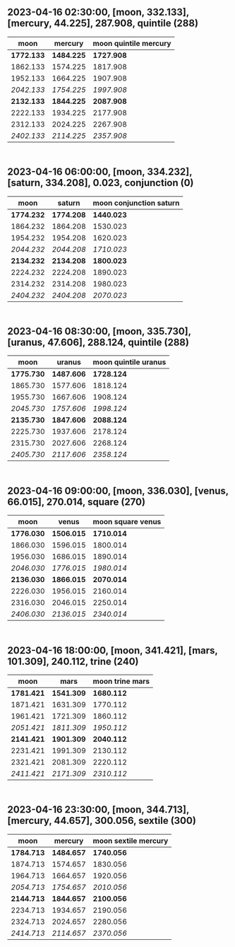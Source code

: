 2023-04-16 02:30:00, [moon, 332.133], [mercury, 44.225], 287.908, quintile (288)
-------------------
| moon | mercury | moon quintile mercury |
|-----|-------|-----------------|
| **1772.133** | **1484.225** | **1727.908** |
| 1862.133 | 1574.225 | 1817.908 |
| 1952.133 | 1664.225 | 1907.908 |
| *2042.133* | *1754.225* | *1997.908* |
| **2132.133** | **1844.225** | **2087.908** |
| 2222.133 | 1934.225 | 2177.908 |
| 2312.133 | 2024.225 | 2267.908 |
| *2402.133* | *2114.225* | *2357.908* |

<br/>2023-04-16 06:00:00, [moon, 334.232], [saturn, 334.208], 0.023, conjunction (0)
-------------------
| moon | saturn | moon conjunction saturn |
|-----|-------|-----------------|
| **1774.232** | **1774.208** | **1440.023** |
| 1864.232 | 1864.208 | 1530.023 |
| 1954.232 | 1954.208 | 1620.023 |
| *2044.232* | *2044.208* | *1710.023* |
| **2134.232** | **2134.208** | **1800.023** |
| 2224.232 | 2224.208 | 1890.023 |
| 2314.232 | 2314.208 | 1980.023 |
| *2404.232* | *2404.208* | *2070.023* |

<br/>2023-04-16 08:30:00, [moon, 335.730], [uranus, 47.606], 288.124, quintile (288)
-------------------
| moon | uranus | moon quintile uranus |
|-----|-------|-----------------|
| **1775.730** | **1487.606** | **1728.124** |
| 1865.730 | 1577.606 | 1818.124 |
| 1955.730 | 1667.606 | 1908.124 |
| *2045.730* | *1757.606* | *1998.124* |
| **2135.730** | **1847.606** | **2088.124** |
| 2225.730 | 1937.606 | 2178.124 |
| 2315.730 | 2027.606 | 2268.124 |
| *2405.730* | *2117.606* | *2358.124* |

<br/>2023-04-16 09:00:00, [moon, 336.030], [venus, 66.015], 270.014, square (270)
-------------------
| moon | venus | moon square venus |
|-----|-------|-----------------|
| **1776.030** | **1506.015** | **1710.014** |
| 1866.030 | 1596.015 | 1800.014 |
| 1956.030 | 1686.015 | 1890.014 |
| *2046.030* | *1776.015* | *1980.014* |
| **2136.030** | **1866.015** | **2070.014** |
| 2226.030 | 1956.015 | 2160.014 |
| 2316.030 | 2046.015 | 2250.014 |
| *2406.030* | *2136.015* | *2340.014* |

<br/>2023-04-16 18:00:00, [moon, 341.421], [mars, 101.309], 240.112, trine (240)
-------------------
| moon | mars | moon trine mars |
|-----|-------|-----------------|
| **1781.421** | **1541.309** | **1680.112** |
| 1871.421 | 1631.309 | 1770.112 |
| 1961.421 | 1721.309 | 1860.112 |
| *2051.421* | *1811.309* | *1950.112* |
| **2141.421** | **1901.309** | **2040.112** |
| 2231.421 | 1991.309 | 2130.112 |
| 2321.421 | 2081.309 | 2220.112 |
| *2411.421* | *2171.309* | *2310.112* |

<br/>2023-04-16 23:30:00, [moon, 344.713], [mercury, 44.657], 300.056, sextile (300)
-------------------
| moon | mercury | moon sextile mercury |
|-----|-------|-----------------|
| **1784.713** | **1484.657** | **1740.056** |
| 1874.713 | 1574.657 | 1830.056 |
| 1964.713 | 1664.657 | 1920.056 |
| *2054.713* | *1754.657* | *2010.056* |
| **2144.713** | **1844.657** | **2100.056** |
| 2234.713 | 1934.657 | 2190.056 |
| 2324.713 | 2024.657 | 2280.056 |
| *2414.713* | *2114.657* | *2370.056* |

<br/>